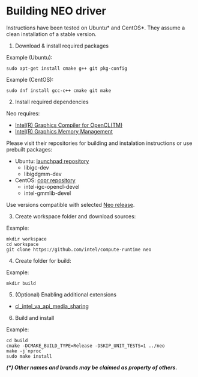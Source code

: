 <!---

Copyright (C) 2020-2021 Intel Corporation

SPDX-License-Identifier: MIT

-->

# Building NEO driver

Instructions have been tested on Ubuntu* and CentOS*. They assume a clean installation of a stable version.

1. Download & install required packages

Example (Ubuntu):

```shell
sudo apt-get install cmake g++ git pkg-config
```

Example (CentOS):

```shell
sudo dnf install gcc-c++ cmake git make
```

2. Install required dependencies

Neo requires:
- [Intel(R) Graphics Compiler for OpenCL(TM)](https://github.com/intel/intel-graphics-compiler)
- [Intel(R) Graphics Memory Management](https://github.com/intel/gmmlib)

Please visit their repositories for building and instalation instructions or use prebuilt packages:
- Ubuntu: [launchpad repository](https://launchpad.net/~intel-opencl/+archive/ubuntu/intel-opencl)
  - libigc-dev
  - libigdgmm-dev
- CentOS: [copr repository](https://copr.fedorainfracloud.org/coprs/jdanecki/intel-opencl)
  - intel-igc-opencl-devel
  - intel-gmmlib-devel

Use versions compatible with selected [Neo release](https://github.com/intel/compute-runtime/releases).

3. Create workspace folder and download sources:

Example:

```shell
mkdir workspace
cd workspace
git clone https://github.com/intel/compute-runtime neo
```

4. Create folder for build: 

Example:

```shell
mkdir build
```

5. (Optional) Enabling additional extensions

* [cl_intel_va_api_media_sharing](https://github.com/intel/compute-runtime/blob/master/opencl/doc/cl_intel_va_api_media_sharing.md)

6. Build and install

Example:

```shell
cd build
cmake -DCMAKE_BUILD_TYPE=Release -DSKIP_UNIT_TESTS=1 ../neo
make -j`nproc`
sudo make install
```

___(*) Other names and brands may be claimed as property of others.___
